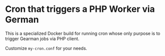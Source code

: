 # Cron that triggers a PHP Worker via German

This is a specialized Docker build for running cron whose only purpose is to trigger Gearman jobs via PHP client.

Customize `my-cron.conf` for your needs.


